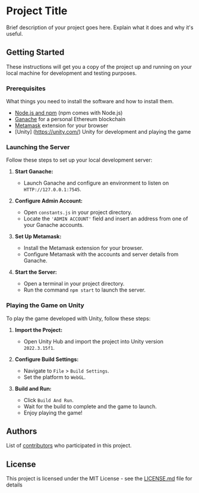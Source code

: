 # Project Title

Brief description of your project goes here. Explain what it does and why it's useful.

## Getting Started

These instructions will get you a copy of the project up and running on your local machine for development and testing purposes.

### Prerequisites

What things you need to install the software and how to install them.

- [Node.js and npm](https://nodejs.org/en/download/) (npm comes with Node.js)
- [Ganache](https://www.trufflesuite.com/ganache) for a personal Ethereum blockchain
- [Metamask](https://metamask.io/) extension for your browser
- [Unity] (https://unity.com/) Unity for development and playing the game

### Launching the Server

Follow these steps to set up your local development server:

1. **Start Ganache:**
   - Launch Ganache and configure an environment to listen on `HTTP://127.0.0.1:7545`.

2. **Configure Admin Account:**
   - Open `constants.js` in your project directory.
   - Locate the `'ADMIN ACCOUNT'` field and insert an address from one of your Ganache accounts.

3. **Set Up Metamask:**
   - Install the Metamask extension for your browser.
   - Configure Metamask with the accounts and server details from Ganache.

4. **Start the Server:**
   - Open a terminal in your project directory.
   - Run the command `npm start` to launch the server.

### Playing the Game on Unity

To play the game developed with Unity, follow these steps:

1. **Import the Project:**
   - Open Unity Hub and import the project into Unity version `2022.3.15f1`.

2. **Configure Build Settings:**
   - Navigate to `File` > `Build Settings`.
   - Set the platform to `WebGL`.

3. **Build and Run:**
   - Click `Build And Run`.
   - Wait for the build to complete and the game to launch.
   - Enjoy playing the game!

## Authors

List of [contributors](LINK_TO_CONTRIBUTORS) who participated in this project.

## License

This project is licensed under the MIT License - see the [LICENSE.md](LINK_TO_LICENSE) file for details
